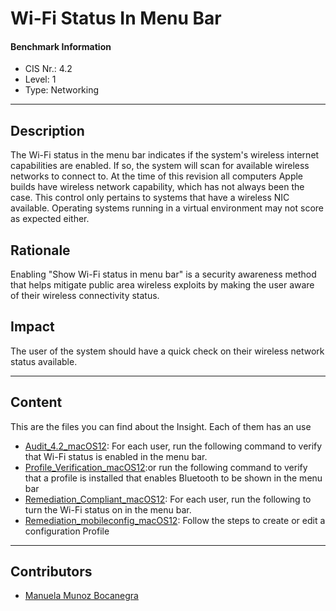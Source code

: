 # Wi-Fi Status In Menu Bar
#### Benchmark Information
- CIS Nr.: 4.2
- Level: 1
- Type: Networking
------------------------
## Description

The Wi-Fi status in the menu bar indicates if the system's wireless internet capabilities are enabled. If so, the system will scan for available wireless networks to connect to. At the time of this revision all computers Apple builds have wireless network capability, which has not always been the case. This control only pertains to systems that have a wireless NIC available. Operating systems running in a virtual environment may not score as expected either.


## Rationale

Enabling "Show Wi-Fi status in menu bar" is a security awareness method that helps mitigate public area wireless exploits by making the user aware of their wireless connectivity status.

## Impact

The user of the system should have a quick check on their wireless network status available.

---
## Content
This are the files you can find about the Insight. Each of them has an use 
* [Audit_4.2_macOS12](https://github.com/apfelwerk/JamfProtectInsights/blob/main/NetworkingType/CIS_4.2_Wi-Fi%20Status%20In%20Menu%20Bar/Audit_4.2_macOS12.sh): For each user, run the following command to verify that Wi-Fi status is enabled in the menu bar.
* [Profile_Verification_macOS12](https://github.com/apfelwerk/JamfProtectInsights/blob/main/NetworkingType/CIS_4.2_Wi-Fi%20Status%20In%20Menu%20Bar/Profile_Verification_macOS12.sh):or run the following command to verify that a profile is installed that enables Bluetooth to be shown in the menu bar
* [Remediation_Compliant_macOS12](https://github.com/apfelwerk/JamfProtectInsights/blob/main/NetworkingType/CIS_4.2_Wi-Fi%20Status%20In%20Menu%20Bar/Remediation_Compliant_macOS12.sh): For each user, run the following to turn the Wi-Fi status on in the menu bar.
* [Remediation_mobileconfig_macOS12](https://github.com/apfelwerk/JamfProtectInsights/blob/main/NetworkingType/CIS_4.2_Wi-Fi%20Status%20In%20Menu%20Bar/Remediation_mobileconfig_macOS12.md): Follow the steps to create or edit a configuration Profile
------------------------------------------------------------------------------------------------------------------------------------------------------------------------------------------------------------------------------------------------------------------------------------------------------------------------------
## Contributors
* [Manuela Munoz Bocanegra](https://github.com/manuelamunoz)


